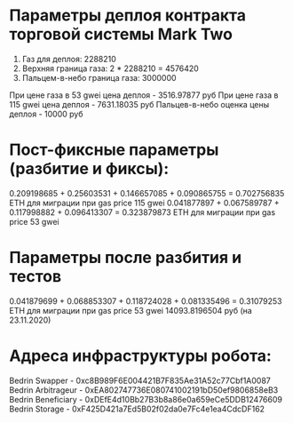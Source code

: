 # Параметры деплоя контракта торговой системы Mark Two
1) Газ для деплоя: 2288210
2) Верхняя граница газа: 2 * 2288210 = 4576420
3) Пальцем-в-небо граница газа: 3000000

При цене газа в 53 gwei цена деплоя - 3516.97877 руб
При цене газа в 115 gwei цена деплоя - 7631.18035 руб
Пальцев-в-небо оценка цены деплоя - 10000 руб

# Пост-фиксные параметры (разбитие и фиксы):

0.209198685 + 0.25603531 + 0.146657085 + 0.090865755 = 0.702756835 ETH для миграции при gas price 115 gwei
0.041877897 + 0.067589787 + 0.117998882 + 0.096413307 = 0.323879873 ETH для миграции при gas price 53 gwei

# Параметры после разбития и тестов
0.041879699 + 0.068853307 + 0.118724028 + 0.081335496 = 0.31079253 ETH для миграции при gas price 53 gwei
14093.8196504 руб (на 23.11.2020)

# Адреса инфраструктуры робота:
Bedrin Swapper - 0xc8B989F6E004421B7F835Ae31A52c77Cbf1A0087
Bedrin Arbitrageur - 0xEA802747736E080741002191bD50ef9806858eB3
Bedrin Beneficiary - 0xDEfE4d10Bb27B3b8a86e0a659eCe5DDB12476609
Bedrin Storage - 0xF425D421a7Ed5B02f02da0e7Fc4e1ea4CdcDF162
